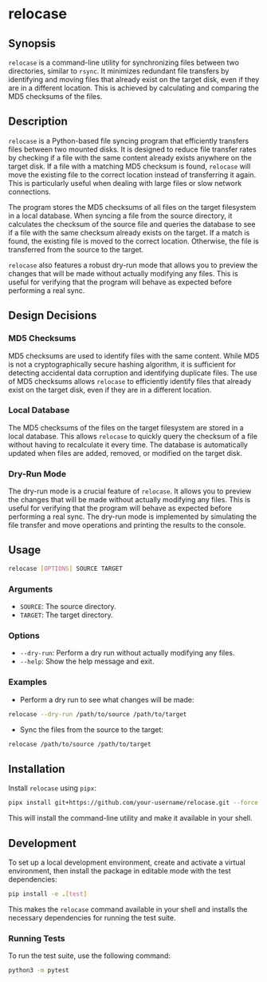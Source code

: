 # relocase

## Synopsis

`relocase` is a command-line utility for synchronizing files between two directories, similar to `rsync`. It minimizes redundant file transfers by identifying and moving files that already exist on the target disk, even if they are in a different location. This is achieved by calculating and comparing the MD5 checksums of the files.

## Description

`relocase` is a Python-based file syncing program that efficiently transfers files between two mounted disks. It is designed to reduce file transfer rates by checking if a file with the same content already exists anywhere on the target disk. If a file with a matching MD5 checksum is found, `relocase` will move the existing file to the correct location instead of transferring it again. This is particularly useful when dealing with large files or slow network connections.

The program stores the MD5 checksums of all files on the target filesystem in a local database. When syncing a file from the source directory, it calculates the checksum of the source file and queries the database to see if a file with the same checksum already exists on the target. If a match is found, the existing file is moved to the correct location. Otherwise, the file is transferred from the source to the target.

`relocase` also features a robust dry-run mode that allows you to preview the changes that will be made without actually modifying any files. This is useful for verifying that the program will behave as expected before performing a real sync.

## Design Decisions

### MD5 Checksums

MD5 checksums are used to identify files with the same content. While MD5 is not a cryptographically secure hashing algorithm, it is sufficient for detecting accidental data corruption and identifying duplicate files. The use of MD5 checksums allows `relocase` to efficiently identify files that already exist on the target disk, even if they are in a different location.

### Local Database

The MD5 checksums of the files on the target filesystem are stored in a local database. This allows `relocase` to quickly query the checksum of a file without having to recalculate it every time. The database is automatically updated when files are added, removed, or modified on the target disk.

### Dry-Run Mode

The dry-run mode is a crucial feature of `relocase`. It allows you to preview the changes that will be made without actually modifying any files. This is useful for verifying that the program will behave as expected before performing a real sync. The dry-run mode is implemented by simulating the file transfer and move operations and printing the results to the console.

## Usage

```bash
relocase [OPTIONS] SOURCE TARGET
```

### Arguments

*   `SOURCE`: The source directory.
*   `TARGET`: The target directory.

### Options

*   `--dry-run`: Perform a dry run without actually modifying any files.
*   `--help`: Show the help message and exit.

### Examples

*   Perform a dry run to see what changes will be made:

```bash
relocase --dry-run /path/to/source /path/to/target
```

*   Sync the files from the source to the target:

```bash
relocase /path/to/source /path/to/target
```

## Installation

Install `relocase` using `pipx`:

```bash
pipx install git+https://github.com/your-username/relocase.git --force
```

This will install the command-line utility and make it available in your shell.

## Development

To set up a local development environment, create and activate a virtual environment, then install the package in editable mode with the test dependencies:

```bash
pip install -e .[test]
```

This makes the `relocase` command available in your shell and installs the necessary dependencies for running the test suite.

### Running Tests

To run the test suite, use the following command:

```bash
python3 -m pytest
```
